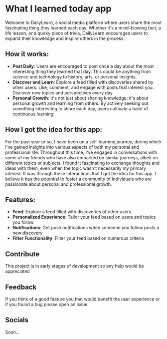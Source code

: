# What I learned today app

Welcome to DailyLearn, a social media platform where users share the most fascinating thing they learned each day. Whether it's a mind-blowing fact, a life lesson, or a quirky piece of trivia, DailyLearn encourages users to expand their knowledge and inspire others in the process.

## How it works:

* **Post Daily**: Users are encouraged to post once a day about the most interesting thing they learned that day. This could be anything from science and technology to history, arts, or personal insights.
* **Discover and Learn**: Explore a feed filled with discoveries shared by other users. Like, comment, and engage with posts that interest you. Discover new topics and perspectives every day.
* **Personal Growth**: It's not just about sharing knowledge; it's about personal growth and learning from others. By actively seeking out something interesting to share each day, users cultivate a habit of continuous learning

## How I got the idea for this app:

For the past year or so, I have been on a self-learning journey, during which I've gained insights into various aspects of both my personal and professional life. Throughout this time, I've engaged in conversations with some of my friends who have also embarked on similar journeys, albeit on different topics or subjects. I found it fascinating to exchange thoughts and ideas with them, even when the topic wasn't necessarily my primary interest. It was through these interactions that I got the idea for this app. I believe it has the potential to foster a community of individuals who are passionate about personal and professional growth.

## Features:

* **Feed**: Explore a feed filled with discoveries of other users
* **Personalized Experience**: Tailor your feed based on users and topics you follow
* **Notifications**: Get push notifications when someone you follow posts a new discovery
* **Filter Functionality**: Filter your feed based on numerous criteria

## Contribute

This project is in early stages of development so any help would be appreciated

## Feedback

If you think of a good feature you that would benefit the user experience or if you found a bug please open an issue. 

## Socials

Soon...

